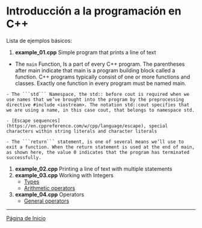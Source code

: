 # Introducción a la programación en C++

Lista de ejemplos básicos:

 1. **example_01.cpp** Simple program that prints a line of text 
   - The ```main``` Function, Is a part of every C++ program. The parentheses after main indicate that main is a program building block called a function. C++ programs typically consist of one or more functions and classes.  Exactly one function in every program must be named main.
    
    - The ```std``` Namespace, the std:: before cout is required when we use names that we’ve brought into the program by the preprocessing directive #include <iostream>. The notation std::cout specifies that we are using a name, in this case cout, that belongs to namespace std. 
    
    - [Escape sequences](https://en.cppreference.com/w/cpp/language/escape), special characters within string literals and character literals
    
    - The ```return``` statement, is one of several means we’ll use to exit a function. When the return statement is used at the end of main, as shown here, the value 0 indicates that the program has terminated successfully.
    
1. **example_02.cpp** Printing a line of text with multiple statements
1. **example_03.cpp** Working with Integers
    - [Types](https://en.cppreference.com/w/cpp/language/types)
    - [Arithmetic operators](https://en.cppreference.com/w/cpp/language/operator_arithmetic)
1. **example_04.cpp** Operators
    - [General operators](http://www.cplusplus.com/doc/tutorial/operators/)

---

[Página de Inicio](https://github.com/mikeguzman/EIF201-Progra-I)